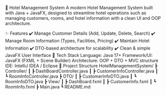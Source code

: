 🏨 Hotel Management System
A modern Hotel Management System built with Java + JavaFX, designed to streamline hotel operations such as managing customers, rooms, and hotel information with a clean UI and OOP architecture.


✨ Features
✔️ Manage Customer Details (Add, Update, Delete, Search)
✔️ Manage Room Information (Types, Facilities, Pricing)
✔️ Maintain Hotel Information
✔️ DTO-based architecture for scalability
✔️ Clean & simple JavaFX User Interface
🚀 Tech Stack
Language: Java 17+
Framework/UI: JavaFX (FXML + Scene Builder)
Architecture: OOP + DTO + MVC structure
IDE: IntelliJ IDEA / Eclipse
📂 Project Structure
HotelManagementSystem/
 ┣ Controller/
 ┃ ┣ DashBoardController.java
 ┃ ┣ CustomerInfoController.java
 ┃ ┗ RoomInfoController.java
 ┣ DTO/
 ┃ ┣ CustomerInfoDTO.java
 ┃ ┗ RoomInfoDTO.java
 ┣ View/
 ┃ ┣ DashBoard.fxml
 ┃ ┣ CustomerInfo.fxml
 ┃ ┗ RoomInfo.fxml
 ┣ Main.java
 ┗ README.md
